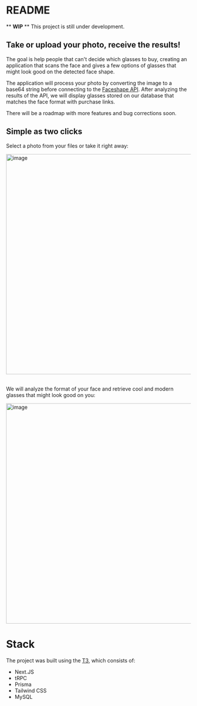 # README
** **WIP** ** This project is still under development.
## Take or upload your photo, receive the results!
The goal is help people that can't decide which glasses to buy, creating an application that scans the face and gives a few options of glasses that might look good on the detected face shape. 

The application will process your photo by converting the image to a base64 string before connecting to the [Faceshape API](https://github.com/Dudu197/faceshape-api). After analyzing the results of the API, we will display glasses stored on our database that matches the face format with purchase links.

There will be a roadmap with more features and bug corrections soon.

## Simple as two clicks

<p>Select a photo from your files or take it right away:</p>
<img width="600" alt="image" src="https://github.com/mateussenne/glasses-finder/assets/13854939/5481784d-50e8-49ee-a3fb-747b17e434c1">
<br/><br/>
<p> We will analyze the format of your face and retrieve cool and modern glasses that might look good on you:</p>
<img width="600" alt="image" src="https://github.com/mateussenne/glasses-finder/assets/13854939/dcbcd401-db52-4c1e-b014-6b7c59a77b25">

# Stack
The project was built using the [T3](https://create.t3.gg/), which consists of:
- Next.JS
- tRPC
- Prisma
- Tailwind CSS
- MySQL
